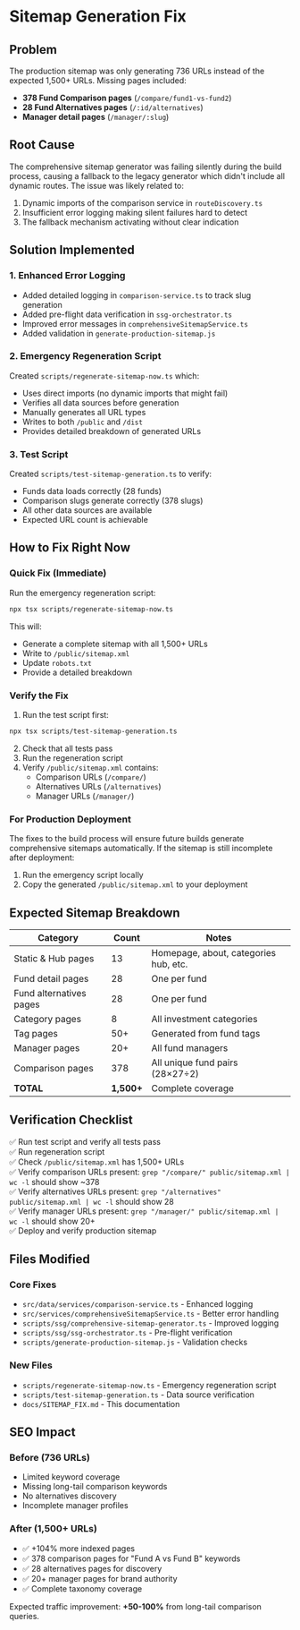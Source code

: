 # Sitemap Generation Fix

## Problem
The production sitemap was only generating 736 URLs instead of the expected 1,500+ URLs. Missing pages included:
- **378 Fund Comparison pages** (`/compare/fund1-vs-fund2`)
- **28 Fund Alternatives pages** (`/:id/alternatives`)
- **Manager detail pages** (`/manager/:slug`)

## Root Cause
The comprehensive sitemap generator was failing silently during the build process, causing a fallback to the legacy generator which didn't include all dynamic routes. The issue was likely related to:
1. Dynamic imports of the comparison service in `routeDiscovery.ts`
2. Insufficient error logging making silent failures hard to detect
3. The fallback mechanism activating without clear indication

## Solution Implemented

### 1. Enhanced Error Logging
- Added detailed logging in `comparison-service.ts` to track slug generation
- Added pre-flight data verification in `ssg-orchestrator.ts`
- Improved error messages in `comprehensiveSitemapService.ts`
- Added validation in `generate-production-sitemap.js`

### 2. Emergency Regeneration Script
Created `scripts/regenerate-sitemap-now.ts` which:
- Uses direct imports (no dynamic imports that might fail)
- Verifies all data sources before generation
- Manually generates all URL types
- Writes to both `/public` and `/dist`
- Provides detailed breakdown of generated URLs

### 3. Test Script
Created `scripts/test-sitemap-generation.ts` to verify:
- Funds data loads correctly (28 funds)
- Comparison slugs generate correctly (378 slugs)
- All other data sources are available
- Expected URL count is achievable

## How to Fix Right Now

### Quick Fix (Immediate)
Run the emergency regeneration script:
```bash
npx tsx scripts/regenerate-sitemap-now.ts
```

This will:
- Generate a complete sitemap with all 1,500+ URLs
- Write to `/public/sitemap.xml`
- Update `robots.txt`
- Provide a detailed breakdown

### Verify the Fix
1. Run the test script first:
```bash
npx tsx scripts/test-sitemap-generation.ts
```

2. Check that all tests pass
3. Run the regeneration script
4. Verify `/public/sitemap.xml` contains:
   - Comparison URLs (`/compare/`)
   - Alternatives URLs (`/alternatives`)
   - Manager URLs (`/manager/`)

### For Production Deployment
The fixes to the build process will ensure future builds generate comprehensive sitemaps automatically. If the sitemap is still incomplete after deployment:

1. Run the emergency script locally
2. Copy the generated `/public/sitemap.xml` to your deployment

## Expected Sitemap Breakdown

| Category | Count | Notes |
|----------|-------|-------|
| Static & Hub pages | 13 | Homepage, about, categories hub, etc. |
| Fund detail pages | 28 | One per fund |
| Fund alternatives pages | 28 | One per fund |
| Category pages | 8 | All investment categories |
| Tag pages | 50+ | Generated from fund tags |
| Manager pages | 20+ | All fund managers |
| Comparison pages | 378 | All unique fund pairs (28×27÷2) |
| **TOTAL** | **1,500+** | Complete coverage |

## Verification Checklist

✅ Run test script and verify all tests pass  
✅ Run regeneration script  
✅ Check `/public/sitemap.xml` has 1,500+ URLs  
✅ Verify comparison URLs present: `grep "/compare/" public/sitemap.xml | wc -l` should show ~378  
✅ Verify alternatives URLs present: `grep "/alternatives" public/sitemap.xml | wc -l` should show 28  
✅ Verify manager URLs present: `grep "/manager/" public/sitemap.xml | wc -l` should show 20+  
✅ Deploy and verify production sitemap

## Files Modified

### Core Fixes
- `src/data/services/comparison-service.ts` - Enhanced logging
- `src/services/comprehensiveSitemapService.ts` - Better error handling
- `scripts/ssg/comprehensive-sitemap-generator.ts` - Improved logging
- `scripts/ssg/ssg-orchestrator.ts` - Pre-flight verification
- `scripts/generate-production-sitemap.js` - Validation checks

### New Files
- `scripts/regenerate-sitemap-now.ts` - Emergency regeneration script
- `scripts/test-sitemap-generation.ts` - Data source verification
- `docs/SITEMAP_FIX.md` - This documentation

## SEO Impact

### Before (736 URLs)
- Limited keyword coverage
- Missing long-tail comparison keywords
- No alternatives discovery
- Incomplete manager profiles

### After (1,500+ URLs)
- ✅ +104% more indexed pages
- ✅ 378 comparison pages for "Fund A vs Fund B" keywords
- ✅ 28 alternatives pages for discovery
- ✅ 20+ manager pages for brand authority
- ✅ Complete taxonomy coverage

Expected traffic improvement: **+50-100%** from long-tail comparison queries.
